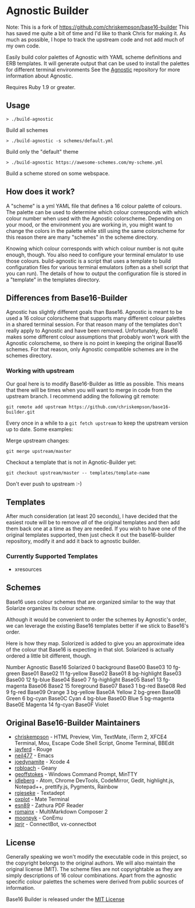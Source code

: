 # Agnostic Builder

Note: This is a fork of https://github.com/chriskempson/base16-builder
      This has saved me quite a bit of time and I'd like to thank Chris
      for making it.  As much as possible, I hope to track the
      upstream code and not add much of my own code.

Easily build color palettes of Agnostic with YAML scheme definitions
and ERB templates.  It will generate output that can be used to
install the palettes for different terminal environments
See the [Agnostic](https://github.com/ygt-mikekchar/agnostic) repository
for more information about Agnostic.

Requires Ruby 1.9 or greater.

## Usage
    > ./build-agnostic
Build all schemes

    > ./build-agnostic -s schemes/default.yml
Build only the "default" theme

    > ./build-agnostic https://awesome-schemes.com/my-scheme.yml
Build a scheme stored on some webspace.

## How does it work?

A "scheme" is a yml YAML file that defines a 16 colour palette
of colours.  The palette can be used to determine which colour
corresponds with which colour number when used with the Agnostic
colorscheme.  Depending on your mood, or the environment you are
working in, you might want to change the colors in the palette
while still using the same colorscheme for this reason there
are many "schemes" in the scheme directory.

Knowing which colour corresponds with which colour number
is not quite enough, though.  You also need to configure your
terminal emulator to use those colours.  build-agnostic
is a script that uses a template to build configuration files
for various terminal emulators (often as a shell script that
you can run).  The details of how to output the configuration
file is stored in a "template" in the templates directory.

## Differences from Base16-Builder

Agnostic has slightly different goals than Base16.  Agnostic is
meant to be used a 16 colour colorscheme that supports many
different colour palettes in a shared terminal session.  For
that reason many of the templates don't really apply to Agnostic
and have been removed.  Unfortunately, Base16 makes some
different colour assumptions that probably won't work
with the Agnostic colorscheme, so there is no point in keeping
the original Base16 schemes.  For that reason, only Agnostic
compatible schemes are in the schemes directory.

### Working with upstream

Our goal here is to modify Base16-Builder as little as possible.
This means that there will be times when you will want to
merge in code from the upstream branch.  I recommend adding
the following git remote:

```
git remote add upstream https://github.com/chriskempson/base16-builder.git
```

Every once in a while to a `git fetch upstream` to keep the
upstream version up to date.  Some examples:

Merge upstream changes:
```
git merge upstream/master
```

Checkout a template that is not in Agnotic-Builder yet:
```
git checkout upstream/master -- templates/template-name
```

Don't ever push to upstream :-)

## Templates

After much consideration (at least 20 seconds), I have
decided that the easiest route will be to remove *all*
of the original templates and then add them back one
at a time as they are needed.  If you wish to have one
of the original templates supported, then just check
it out the base16-builder repository, modify it and
add it back to agnostic builder.

### Currently Supported Templates

* xresources

## Schemes

Base16 uses colour schemes that are organized similar to
the way that Solarize organizes its colour scheme.

Although it would be convenient to order the schemes
by Agnostic's order, we can leverage the existing
Base16 templates better if we stick to Base16's
order.

Here is how they map.  Solorized is added to give you
an approximate idea of the colour that Base16 is
expecting in that slot.  Solarized is actually ordered
a little bit different, though.

Number  Agnostic     Base16  Solarized
  0    background    Base00   Base03
 10    fg-green      Base01   Base02
 11    fg-yellow     Base02   Base01
  8    bg-highlight  Base03   Base00
 12    fg-blue       Base04   Base0
  7    fg-highlight  Base05   Base1
 13    fg-magenta    Base06   Base2
 15    foreground    Base07   Base3
  1    bg-red        Base08   Red
  9    fg-red        Base09   Orange
  3    bg-yellow     Base0A   Yellow
  2    bg-green      Base0B   Green
  6    bg-cyan       Base0C   Cyan
  4    bg-blue       Base0D   Blue
  5    bg-magenta    Base0E   Magenta
 14    fg-cyan       Base0F   Violet

## Original Base16-Builder Maintainers
* [chriskempson](https://github.com/chriskempson) - HTML Preview, Vim, TextMate, iTerm 2, XFCE4 Terminal, Mou, Escape Code Shell Script, Gnome Terminal, BBEdit
* [jayferd](https://github.com/jayferd) - Rouge
* [neil477](https://github.com/neil477) - Emacs
* [joedynamite](https://github.com/joedynamite) - Xcode 4
* [robloach](https://github.com/robloach) - Geany
* [geoffstokes](https://github.com/geoffstokes) - Windows Command Prompt, MinTTY
* [idleberg](https://github.com/idleberg) - Atom, Chrome DevTools, CodeMirror, Gedit, highlight.js, Notepad++, prettify.js, Pygments, Rainbow
* [rgieseke](https://github.com/rgieseke) - Textadept
* [oxplot](https://github.com/oxplot) - Mate Terminal
* [esn89](https://github.com/esn89) - Zathura PDF Reader
* [romainx](https://github.com/romainx) - MultiMarkdown Composer 2
* [moonpyk](https://github.com/moonpyk) - ConEmu
* [jprjr](https://github.com/jprjr) - ConnectBot, vx-connectbot

## License

Generally speaking we won't modify the executable code in this project, so
the copyright belongs to the original authors.  We will also maintain the
original license (MIT).  The scheme files are not copyrightable as they are
simply descriptions of 16 colour combinations.  Apart from the agnostic
specific colour palettes the schemes were derived from public sources
of information.

Base16 Builder is released under the
[MIT License](https://github.com/chriskempson/base16-builder/blob/master/LICENSE.md)
